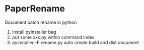 # PaperRename
Document batch rename in python
1. install pyinstaller bag
2. put some xxx.py within command index
3. pyinstaller -F rename.py auto create build and dist document 
